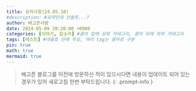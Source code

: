 ```yaml
---
title: 공저시항(24.05.10)
#description: #요약인데 안쓸듯...?
author: 배고픈사람
date: 2024-05-09 20:20:00 +0900
categories: [이야기, 잡소리] #콤마 앞에 상위 카테고리, 콤마 뒤에 하위 카테고리
tags: [테스트] #대괄호 안에 작성, 여러 tag는 콤마로 구분
pin: true
math: true
mermaid: true
---
```


>배고픈 블로그를 이전에 방문하신 적이 있으시다면 내용이 업데이트 되어 있는 경우가 있어 새로고침 한번 부탁드립니다.
{: .prompt-info }
<!--
    헤딩 1 (#)는 제목이랑 같은 취급이라서 TOC에 반영안됨.
    헤딩 2 (##) 부터 사용 할 것.
    이 아래부터 글 작성 
-->  
